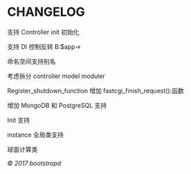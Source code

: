 # CHANGELOG

支持 Controller init 初始化

支持 DI 控制反转 B:$app->

命名空间支持别名

考虑拆分 controller model moduler

Register_shutdown_function 增加 fastcgi_finish_request():函数

增加 MongoDB 和 PostgreSQL 支持

Init 支持

instance 全局类支持

球面计算类

*© 2017 bootstrapd*

